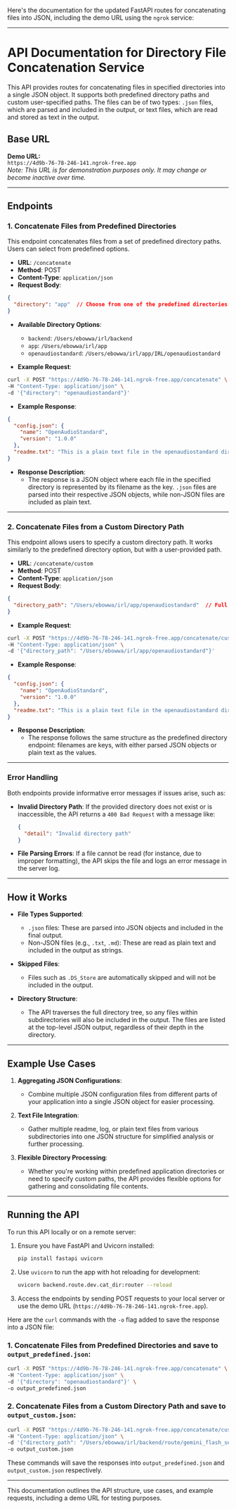 Here's the documentation for the updated FastAPI routes for concatenating files into JSON, including the demo URL using the `ngrok` service:

---

# API Documentation for Directory File Concatenation Service

This API provides routes for concatenating files in specified directories into a single JSON object. It supports both predefined directory paths and custom user-specified paths. The files can be of two types: `.json` files, which are parsed and included in the output, or text files, which are read and stored as text in the output.

## Base URL

**Demo URL:**  
`https://4d9b-76-78-246-141.ngrok-free.app`  
*Note: This URL is for demonstration purposes only. It may change or become inactive over time.*

---

## Endpoints

### 1. **Concatenate Files from Predefined Directories**

This endpoint concatenates files from a set of predefined directory paths. Users can select from predefined options.

- **URL**: `/concatenate`
- **Method**: POST
- **Content-Type**: `application/json`
- **Request Body**:

```json
{
  "directory": "app"  // Choose from one of the predefined directories: 'backend', 'app', 'openaudiostandard'
}
```

- **Available Directory Options**:
  - `backend`: `/Users/ebowwa/irl/backend`
  - `app`: `/Users/ebowwa/irl/app`
  - `openaudiostandard`: `/Users/ebowwa/irl/app/IRL/openaudiostandard`

- **Example Request**:

```bash
curl -X POST "https://4d9b-76-78-246-141.ngrok-free.app/concatenate" \
-H "Content-Type: application/json" \
-d '{"directory": "openaudiostandard"}'
```

- **Example Response**:

```json
{
  "config.json": {
    "name": "OpenAudioStandard",
    "version": "1.0.0"
  },
  "readme.txt": "This is a plain text file in the openaudiostandard directory."
}
```

- **Response Description**:
  - The response is a JSON object where each file in the specified directory is represented by its filename as the key. `.json` files are parsed into their respective JSON objects, while non-JSON files are included as plain text.

---

### 2. **Concatenate Files from a Custom Directory Path**

This endpoint allows users to specify a custom directory path. It works similarly to the predefined directory option, but with a user-provided path.

- **URL**: `/concatenate/custom`
- **Method**: POST
- **Content-Type**: `application/json`
- **Request Body**:

```json
{
  "directory_path": "/Users/ebowwa/irl/app/openaudiostandard"  // Full custom directory path
}
```

- **Example Request**:

```bash
curl -X POST "https://4d9b-76-78-246-141.ngrok-free.app/concatenate/custom" \
-H "Content-Type: application/json" \
-d '{"directory_path": "/Users/ebowwa/irl/app/openaudiostandard"}'
```

- **Example Response**:

```json
{
  "config.json": {
    "name": "OpenAudioStandard",
    "version": "1.0.0"
  },
  "readme.txt": "This is a plain text file in the openaudiostandard directory."
}
```

- **Response Description**:
  - The response follows the same structure as the predefined directory endpoint: filenames are keys, with either parsed JSON objects or plain text as the values.

---

### Error Handling

Both endpoints provide informative error messages if issues arise, such as:
- **Invalid Directory Path**: If the provided directory does not exist or is inaccessible, the API returns a `400 Bad Request` with a message like:
  ```json
  {
    "detail": "Invalid directory path"
  }
  ```
- **File Parsing Errors**: If a file cannot be read (for instance, due to improper formatting), the API skips the file and logs an error message in the server log.

---

## How it Works

- **File Types Supported**:
  - `.json` files: These are parsed into JSON objects and included in the final output.
  - Non-JSON files (e.g., `.txt`, `.md`): These are read as plain text and included in the output as strings.

- **Skipped Files**:
  - Files such as `.DS_Store` are automatically skipped and will not be included in the output.

- **Directory Structure**:
  - The API traverses the full directory tree, so any files within subdirectories will also be included in the output. The files are listed at the top-level JSON output, regardless of their depth in the directory.

---

## Example Use Cases

1. **Aggregating JSON Configurations**:
   - Combine multiple JSON configuration files from different parts of your application into a single JSON object for easier processing.

2. **Text File Integration**:
   - Gather multiple readme, log, or plain text files from various subdirectories into one JSON structure for simplified analysis or further processing.

3. **Flexible Directory Processing**:
   - Whether you're working within predefined application directories or need to specify custom paths, the API provides flexible options for gathering and consolidating file contents.

---

## Running the API

To run this API locally or on a remote server:

1. Ensure you have FastAPI and Uvicorn installed:
   ```bash
   pip install fastapi uvicorn
   ```

2. Use `uvicorn` to run the app with hot reloading for development:
   ```bash
   uvicorn backend.route.dev.cat_dir:router --reload
   ```

3. Access the endpoints by sending POST requests to your local server or use the demo URL (`https://4d9b-76-78-246-141.ngrok-free.app`).

Here are the `curl` commands with the `-o` flag added to save the response into a JSON file:

### 1. **Concatenate Files from Predefined Directories** and save to `output_predefined.json`:

```bash
curl -X POST "https://4d9b-76-78-246-141.ngrok-free.app/concatenate" \
-H "Content-Type: application/json" \
-d '{"directory": "openaudiostandard"}' \
-o output_predefined.json
```

### 2. **Concatenate Files from a Custom Directory Path** and save to `output_custom.json`:

```bash
curl -X POST "https://4d9b-76-78-246-141.ngrok-free.app/concatenate/custom" \
-H "Content-Type: application/json" \
-d '{"directory_path": "/Users/ebowwa/irl/backend/route/gemini_flash_series"}' \
-o output_custom.json
```

These commands will save the responses into `output_predefined.json` and `output_custom.json` respectively.

---

This documentation outlines the API structure, use cases, and example requests, including a demo URL for testing purposes.